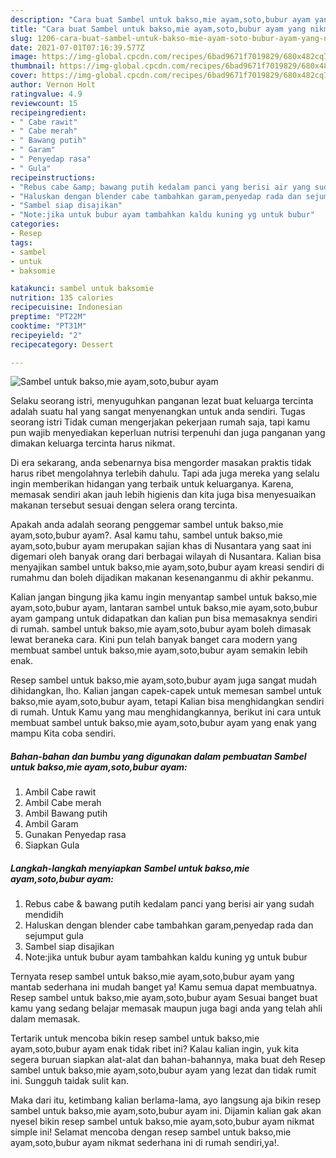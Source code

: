 ```yaml
---
description: "Cara buat Sambel untuk bakso,mie ayam,soto,bubur ayam yang nikmat Untuk Jualan"
title: "Cara buat Sambel untuk bakso,mie ayam,soto,bubur ayam yang nikmat Untuk Jualan"
slug: 1206-cara-buat-sambel-untuk-bakso-mie-ayam-soto-bubur-ayam-yang-nikmat-untuk-jualan
date: 2021-07-01T07:16:39.577Z
image: https://img-global.cpcdn.com/recipes/6bad9671f7019829/680x482cq70/sambel-untuk-baksomie-ayamsotobubur-ayam-foto-resep-utama.jpg
thumbnail: https://img-global.cpcdn.com/recipes/6bad9671f7019829/680x482cq70/sambel-untuk-baksomie-ayamsotobubur-ayam-foto-resep-utama.jpg
cover: https://img-global.cpcdn.com/recipes/6bad9671f7019829/680x482cq70/sambel-untuk-baksomie-ayamsotobubur-ayam-foto-resep-utama.jpg
author: Vernon Holt
ratingvalue: 4.9
reviewcount: 15
recipeingredient:
- " Cabe rawit"
- " Cabe merah"
- " Bawang putih"
- " Garam"
- " Penyedap rasa"
- " Gula"
recipeinstructions:
- "Rebus cabe &amp; bawang putih kedalam panci yang berisi air yang sudah mendidih"
- "Haluskan dengan blender cabe tambahkan garam,penyedap rada dan sejumput gula"
- "Sambel siap disajikan"
- "Note:jika untuk bubur ayam tambahkan kaldu kuning yg untuk bubur"
categories:
- Resep
tags:
- sambel
- untuk
- baksomie

katakunci: sambel untuk baksomie 
nutrition: 135 calories
recipecuisine: Indonesian
preptime: "PT22M"
cooktime: "PT31M"
recipeyield: "2"
recipecategory: Dessert

---
```



![Sambel untuk bakso,mie ayam,soto,bubur ayam](https://img-global.cpcdn.com/recipes/6bad9671f7019829/680x482cq70/sambel-untuk-baksomie-ayamsotobubur-ayam-foto-resep-utama.jpg)

Selaku seorang istri, menyuguhkan panganan lezat buat keluarga tercinta adalah suatu hal yang sangat menyenangkan untuk anda sendiri. Tugas seorang istri Tidak cuman mengerjakan pekerjaan rumah saja, tapi kamu pun wajib menyediakan keperluan nutrisi terpenuhi dan juga panganan yang dimakan keluarga tercinta harus nikmat.

Di era  sekarang, anda sebenarnya bisa mengorder masakan praktis tidak harus ribet mengolahnya terlebih dahulu. Tapi ada juga mereka yang selalu ingin memberikan hidangan yang terbaik untuk keluarganya. Karena, memasak sendiri akan jauh lebih higienis dan kita juga bisa menyesuaikan makanan tersebut sesuai dengan selera orang tercinta. 



Apakah anda adalah seorang penggemar sambel untuk bakso,mie ayam,soto,bubur ayam?. Asal kamu tahu, sambel untuk bakso,mie ayam,soto,bubur ayam merupakan sajian khas di Nusantara yang saat ini digemari oleh banyak orang dari berbagai wilayah di Nusantara. Kalian bisa menyajikan sambel untuk bakso,mie ayam,soto,bubur ayam kreasi sendiri di rumahmu dan boleh dijadikan makanan kesenanganmu di akhir pekanmu.

Kalian jangan bingung jika kamu ingin menyantap sambel untuk bakso,mie ayam,soto,bubur ayam, lantaran sambel untuk bakso,mie ayam,soto,bubur ayam gampang untuk didapatkan dan kalian pun bisa memasaknya sendiri di rumah. sambel untuk bakso,mie ayam,soto,bubur ayam boleh dimasak lewat beraneka cara. Kini pun telah banyak banget cara modern yang membuat sambel untuk bakso,mie ayam,soto,bubur ayam semakin lebih enak.

Resep sambel untuk bakso,mie ayam,soto,bubur ayam juga sangat mudah dihidangkan, lho. Kalian jangan capek-capek untuk memesan sambel untuk bakso,mie ayam,soto,bubur ayam, tetapi Kalian bisa menghidangkan sendiri di rumah. Untuk Kamu yang mau menghidangkannya, berikut ini cara untuk membuat sambel untuk bakso,mie ayam,soto,bubur ayam yang enak yang mampu Kita coba sendiri.

<!--inarticleads1-->

##### Bahan-bahan dan bumbu yang digunakan dalam pembuatan Sambel untuk bakso,mie ayam,soto,bubur ayam:

1. Ambil  Cabe rawit
1. Ambil  Cabe merah
1. Ambil  Bawang putih
1. Ambil  Garam
1. Gunakan  Penyedap rasa
1. Siapkan  Gula




<!--inarticleads2-->

##### Langkah-langkah menyiapkan Sambel untuk bakso,mie ayam,soto,bubur ayam:

1. Rebus cabe &amp; bawang putih kedalam panci yang berisi air yang sudah mendidih
1. Haluskan dengan blender cabe tambahkan garam,penyedap rada dan sejumput gula
1. Sambel siap disajikan
1. Note:jika untuk bubur ayam tambahkan kaldu kuning yg untuk bubur




Ternyata resep sambel untuk bakso,mie ayam,soto,bubur ayam yang mantab sederhana ini mudah banget ya! Kamu semua dapat membuatnya. Resep sambel untuk bakso,mie ayam,soto,bubur ayam Sesuai banget buat kamu yang sedang belajar memasak maupun juga bagi anda yang telah ahli dalam memasak.

Tertarik untuk mencoba bikin resep sambel untuk bakso,mie ayam,soto,bubur ayam enak tidak ribet ini? Kalau kalian ingin, yuk kita segera buruan siapkan alat-alat dan bahan-bahannya, maka buat deh Resep sambel untuk bakso,mie ayam,soto,bubur ayam yang lezat dan tidak rumit ini. Sungguh taidak sulit kan. 

Maka dari itu, ketimbang kalian berlama-lama, ayo langsung aja bikin resep sambel untuk bakso,mie ayam,soto,bubur ayam ini. Dijamin kalian gak akan nyesel bikin resep sambel untuk bakso,mie ayam,soto,bubur ayam nikmat simple ini! Selamat mencoba dengan resep sambel untuk bakso,mie ayam,soto,bubur ayam nikmat sederhana ini di rumah sendiri,ya!.

